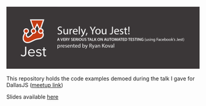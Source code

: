 ![Surely, You Jest!](./logo.png)

This repository holds the code examples demoed during the talk I gave for DallasJS ([meetup link](https://www.meetup.com/DallasJS/events/247583999/))

Slides available [here](https://slides.com/ryankoval/surely-you-jest)
